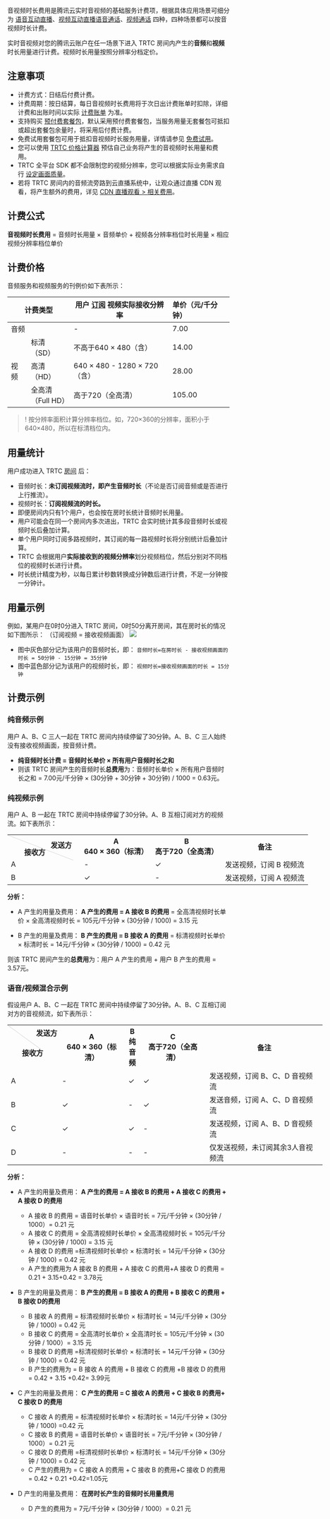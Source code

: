 音视频时长费用是腾讯云实时音视频的基础服务计费项，根据具体应用场景可细分为 [语音互动直播](https://cloud.tencent.com/document/product/647/46252#.E8.AF.AD.E9.9F.B3.E4.BA.92.E5.8A.A8.E7.9B.B4.E6.92.AD)、[视频互动直播](https://cloud.tencent.com/document/product/647/46252#.E8.A7.86.E9.A2.91.E4.BA.92.E5.8A.A8.E7.9B.B4.E6.92.AD)[语音通话](https://cloud.tencent.com/document/product/647/46252#.E8.AF.AD.E9.9F.B3.E9.80.9A.E8.AF.9D)、[视频通话](https://cloud.tencent.com/document/product/647/46252#.E8.A7.86.E9.A2.91.E9.80.9A.E8.AF.9D) 四种，四种场景都可以按音视频时长计费。

实时音视频对您的腾讯云账户在任一场景下进入 TRTC 房间内产生的**音频**和**视频**时长用量进行计费。视频时长用量按照分辨率分档定价。

## 注意事项

- 计费方式：日结后付费计费。
- 计费周期：按日结算，每日音视频时长费用将于次日出计费账单时扣除，详细计费和出账时间以实际 [计费账单](https://console.cloud.tencent.com/expense/bill/overview) 为准。
- 支持购买 [预付费套餐包](https://cloud.tencent.com/document/product/647/44247)，默认采用预付费套餐包，当服务用量无套餐包可抵扣或超出套餐包余量时，将采用后付费计费。
- 免费试用套餐包可用于抵扣音视频时长服务用量，详情请参见 [免费试用](https://cloud.tencent.com/document/product/647/44360)。
- 您可以使用 [TRTC 价格计算器](https://buy.cloud.tencent.com/price/trtc/calculator) 预估自己业务将产生的音视频时长用量和费用。
- TRTC 全平台 SDK 都不会限制您的视频分辨率，您可以根据实际业务需求自行 [设定画面质量](https://cloud.tencent.com/document/product/647/32236)。
- 若将 TRTC 房间内的音频流旁路到云直播系统中，让观众通过直播 CDN 观看，将产生额外的费用，详见 [CDN 直播观看 > 相关费用](https://cloud.tencent.com/document/product/647/16826#expense)。

[](id:formula)
## 计费公式
**音视频时长费用** = 音频时长用量 × 音频单价 + 视频各分辨率档位时长用量 × 相应视频分辨率档位单价

[](id:price)
## 计费价格
音频服务和视频服务的刊例价如下表所示：

<table>
<thead>
<tr>
<th colspan=2>计费类型</th>
    <th>用户 <a href=https://cloud.tencent.com/document/product/647/46351#.E8.AE.A2.E9.98.85>订阅</a> 视频实际接收分辨率</th>
<th align="left">单价（元/千分钟）</th>
</tr>
</thead>
<tbody><tr>
<td colspan=2>音频</td>
<td>-</td>
<td align="left">7.00</td>
</tr>
<tr>
<td rowspan=3>视频</td>
<td>标清<br>（SD）</td>
<td>不高于640 × 480（含）</td>
<td align="left">14.00</td>
</tr>
<tr>
<td>高清<br>（HD）</td>
<td>640 × 480 - 1280 × 720（含）</td>
<td align="left">28.00</td>
</tr>
<tr>
<td>全高清<br>（Full HD）</td>
<td>高于720（全高清）</td>
<td align="left">105.00</td>
</tr>
</tbody></table>

>!  按分辨率面积计算分辨率档位。如，720×360的分辨率，面积小于640×480，所以在标清档位内。

[](id:count)
## 用量统计
用户成功进入 TRTC [房间](https://cloud.tencent.com/document/product/647/46351#.E6.88.BF.E9.97.B4) 后：

- 音频时长：**未订阅视频流时，即产生音频时长**（不论是否订阅音频或是否进行上行推流）。
- 视频时长：**订阅视频流的时长。**
- 即便房间内只有1个用户，也会按在房时长统计音频时长用量。
- 用户可能会在同一个房间内多次进出，TRTC 会实时统计其多段音频时长或视频时长后叠加计算。
- 单个用户同时订阅多路视频时，其订阅的每一路视频时长将分别统计后叠加计算。
- TRTC 会根据用户**实际接收到的视频分辨率**划分视频档位，然后分别对不同档位的视频时长进行计费。
- 时长统计精度为秒，以每日累计秒数转换成分钟数后进行计费，不足一分钟按一分钟计。

[](id:u_example)
## 用量示例
例如，某用户在0时0分进入 TRTC 房间，0时50分离开房间，其在房时长的情况如下图所示：
（订阅视频 = 接收视频画面）
![](https://qcloudimg.tencent-cloud.cn/raw/c93421c38be359422bef6a3d59bf551a.png)
- 图中灰色部分记为该用户的音频时长，即：
`音频时长=在房时长 - 接收视频画面的时长 = 50分钟 - 15分钟 = 35分钟`
- 图中蓝色部分记为该用户的视频时长，即：
`视频时长=接收视频画面的时长 = 15分钟 `


[](id:example)
## 计费示例
[](id:voice_eg)
### 纯音频示例
用户 A、B、C 三人一起在 TRTC 房间内持续停留了30分钟。A、B、C 三人始终没有接收视频画面，按音频计费。

- **纯音频时长计费 = 音频时长单价 × 所有用户音频时长之和**
- 则该 TRTC 房间产生的音频时长**总费用**为：音频时长单价 × 所有用户音频时长之和 = 7.00元/千分钟 × (30分钟 + 30分钟 + 30分钟) / 1000 = 0.63元。

[](id:video_eg)
### 纯视频示例
用户 A、B 一起在 TRTC 房间中持续停留了30分钟。A、B 互相订阅对方的视频流。如下表所示：
<table style="width:715px;">
<style>.markdown-text-box table td, .markdown-text-box table th {text-align: center;}
.tablestyle{position:absolute;width:1px;height:160px;top:0;left:0;background-color: #d9d9d9;transform:rotate(-69deg);transform-origin:top;}
.th1{position:absolute;right:20px;top:10px;}
.th2{position:absolute;right:80px;top:30px)
</style>
<tr>
<th style ="position:relative;width:150px" >
  <div class="tablestyle"></div>
  <div class="th1">发送方</div>
  <div class="th2">接收方</div></th>
  <th>A<br>640 × 360（标清）</th>
  <th>B<br>高于720（全高清）</th>
  <th>备注</th>
</tr><tr>
  <td>A</td>
  <td>-</td>
  <td>&#10003;</td>
  <td>发送视频，订阅 B 视频流</td>
</tr><tr>
  <td>B</td>
  <td>&#10003;</td>
  <td>-</td>
  <td>发送视频，订阅 A 视频流</td>
</tr></table>

**分析：**
- A 产生的用量及费用：
**A 产生的费用 = A 接收 B 的费用** = 全高清视频时长单价 × 全高清视频时长 = 105元/千分钟 × (30分钟 / 1000) = 3.15 元

- B 产生的用量及费用：
**B 产生的费用 = B 接收 A 的费用** = 标清视频时长单价 × 标清时长 = 14元/千分钟 × (30分钟 / 1000) = 0.42 元

则该 TRTC 房间产生的**总费用**为：用户 A 产生的费用 + 用户 B 产生的费用  = 3.57元。

[](id:mix_eg)
### 语音/视频混合示例

假设用户 A、B、C 一起在 TRTC 房间中持续停留了30分钟。A、B、C 互相订阅对方的音视频流，如下表所示：

<table style="width:715px;">
<style>.setth {text-align: center;}
.settd{position:absolute;width:1px;height:100px;top:0;left:0;background-color: #d9d9d9;transform:rotate(-54deg);transform-origin:top;}
.th3{position:absolute;right:3px;top:5px;}
.th4{position:absolute;right:35px;top:30px)
</style>
<tr>
<th style ="position:relative;width:100px"  class="setth">
  <div class="settd"></div>
  <div class="th3">发送方</div>
  <div class="th4">接收方</div></th>
  <th width=21%>A<br>640 × 360（标清）</th>
  <th>B<br>纯音频</th>
  <th width=21%>C<br>高于720（全高清）</th>
	<th width=37%>备注</th>
</tr><tr>
  <td>A</td>
  <td>-</td>
  <td>&#10003;</td>
  <td>&#10003;</td>
	<td>发送视频，订阅 B、C、D 音视频流</td>
</tr><tr>
  <td>B</td>
  <td>&#10003;</td>
  <td>-</td>
  <td>&#10003;</td>
	<td>发送音频，订阅 A、C、D 音视频流</td>
</tr><tr>
  <td>C</td>
  <td>&#10003;</td>
  <td>&#10003;</td>
  <td>-</td>
	<td>发送视频，订阅 A、B、D 音视频流</td>
</tr><tr>
  <td>D</td>
  <td>-</td>
  <td>-</td>
  <td>-</td>
	<td>仅发送视频，未订阅其余3人音视频流</td>
</tr></table>

**分析：**

- A 产生的用量及费用：
	**A 产生的费用 = A 接收 B 的费用 + A 接收 C 的费用 + A 接收 D 的费用**
	- A 接收 B 的费用 = 语音时长单价 × 语音时长 = 7元/千分钟 × (30分钟 / 1000）= 0.21 元
	- A 接收 C 的费用 = 全高清视频时长单价 × 全高清视频时长 = 105元/千分钟 × (30分钟 / 1000) = 3.15 元
	- A 接收 D 的费用 =标清视频时长单价 × 标清时长 = 14元/千分钟 × (30分钟 / 1000) = 0.42 元
	- A 产生的费用为 A 接收 B 的费用 + A 接收 C 的费用+A 接收 D 的费用  = 0.21 + 3.15+0.42 = 3.78元

- B 产生的用量及费用：
**B 产生的费用 = B 接收 A 的费用 + B 接收 C 的费用 + B 接收 D的费用**
	- B 接收 A 的费用 = 标清视频时长单价 × 标清时长 = 14元/千分钟 × (30分钟 / 1000) = 0.42 元
	- B 接收 C 的费用 = 全高清时长单价 × 全高清时长 = 105元/千分钟 × (30分钟 / 1000）= 3.15 元
	- B 接收 D 的费用 =标清视频时长单价 × 标清时长 = 14元/千分钟 × (30分钟 / 1000) = 0.42 元
	- B 产生的费用为 = B 接收 A 的费用 + B 接收 C 的费用 +B 接收 D 的费用= 0.42 + 3.15 +0.42= 3.99元

- C 产生的用量及费用：
**C 产生的费用 = C 接收 A 的费用 + C 接收 B 的费用+ C 接收 D 的费用**
	- C 接收 A 的费用 = 标清视频时长单价 × 标清时长 = 14元/千分钟 × (30分钟 / 1000) =0.42 元
	- C 接收 B 的费用 = 语音时长单价 × 语音时长 = 7元/千分钟 × (30分钟 / 1000）= 0.21 元
	- C 接收 D 的费用 =标清视频时长单价 × 标清时长 = 14元/千分钟 × (30分钟 / 1000) = 0.42 元
	- C 产生的费用为 = C 接收 A 的费用 + C 接收 B 的费用+C 接收 D 的费用 = 0.42 + 0.21 +0.42=1.05元

- D 产生的用量及费用：
**在房时长产生的音频时长用量费用**
	- D 产生的费用为 = 7元/千分钟 × (30分钟 / 1000）= 0.21 元
